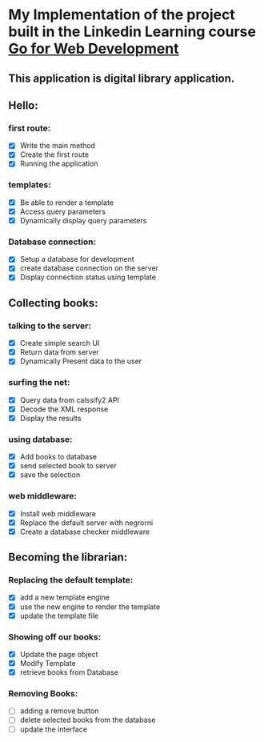 # My Implementation of the project built in the Linkedin Learning course [Go for Web Development](https://www.linkedin.com/learning/learning-go-for-web-development/our-first-route)
## This application is digital library application.


## Hello:
### first route:
- [x] Write the main method
- [x] Create the first route
- [x] Running the application

### templates:
- [x] Be able to render a template
- [x] Access query parameters
- [x] Dynamically display query parameters

### Database connection:
- [x] Setup a database for development
- [x] create database connection on the server
- [x] Display connection status using template

## Collecting books:

### talking to the server:
- [x] Create simple search UI
- [x] Return data from server
- [x] Dynamically Present data to the user

### surfing the net:
- [x] Query data from calssify2 API
- [x] Decode the XML response
- [x] Display the results

### using database:
- [x] Add books to database
- [x] send selected book to server
- [x] save the selection

### web middleware:
- [x] Install web middleware
- [x] Replace the default server with negrorni
- [x] Create a database checker middleware

## Becoming the librarian:

### Replacing the default template:
- [x] add a new template engine
- [x] use the new engine to render the template
- [x] update the template file

### Showing off our books:
- [x] Update the page object
- [x] Modify Template
- [x] retrieve books from Database

### Removing Books:
- [ ] adding a remove button
- [ ] delete selected books from the database
- [ ] update the interface 

